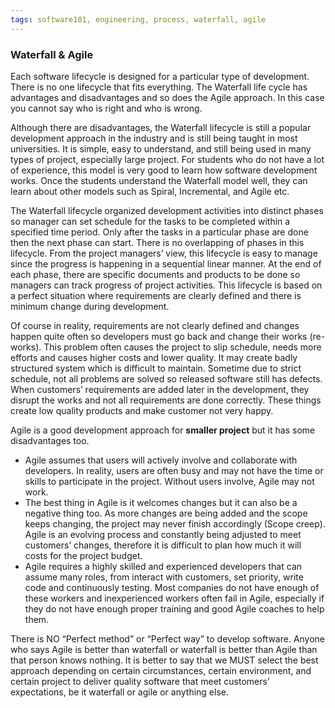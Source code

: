 ```yaml
---
tags: software101, engineering, process, waterfall, agile
---
```

### Waterfall & Agile
Each software lifecycle is designed for a particular type of development. There is no one lifecycle that fits everything. The Waterfall life cycle has advantages and disadvantages and so does the Agile approach. In this case you cannot say who is right and who is wrong.

Although there are disadvantages, the Waterfall lifecycle is still a popular development approach in the industry and is still being taught in most universities. It is simple, easy to understand, and still being used in many types of project, especially large project. For students who do not have a lot of experience, this model is very good to learn how software development works. Once the students understand the Waterfall model well, they can learn about other models such as Spiral, Incremental, and Agile etc.

The Waterfall lifecycle organized development activities into distinct phases so manager can set schedule for the tasks to be completed within a specified time period. Only after the tasks in a particular phase are done then the next phase can start. There is no overlapping of phases in this lifecycle. From the project managers’ view, this lifecycle is easy to manage since the progress is happening in a sequential linear manner. At the end of each phase, there are specific documents and products to be done so managers can track progress of project activities. This lifecycle is based on a perfect situation where requirements are clearly defined and there is minimum change during development.

Of course in reality, requirements are not clearly defined and changes happen quite often so developers must go back and change their works (re-works). This problem often causes the project to slip schedule, needs more efforts and causes higher costs and lower quality. It may create badly structured system which is difficult to maintain. Sometime due to strict schedule, not all problems are solved so released software still has defects. When customers’ requirements are added later in the development, they disrupt the works and not all requirements are done correctly. These things create low quality products and make customer not very happy.

Agile is a good development approach for **smaller project** but it has some disadvantages too. 
* Agile assumes that users will actively involve and collaborate with developers. In reality, users are often busy and may not have the time or skills to participate in the project. Without users involve, Agile may not work. 
* The best thing in Agile is it welcomes changes but it can also be a negative thing too. As more changes are being added and the scope keeps changing, the project may never finish accordingly (Scope creep).  Agile is an evolving process and constantly being adjusted to meet customers’ changes, therefore it is difficult to plan how much it will costs for the project budget. 
* Agile requires a highly skilled and experienced developers that can assume many roles, from interact with customers, set priority, write code and continuously testing. Most companies do not have enough of these workers and inexperienced workers often fail in Agile, especially if they do not have enough proper training and good Agile coaches to help them.


There is NO “Perfect method” or “Perfect way” to develop software. Anyone who says Agile is better than waterfall or waterfall is better than Agile than that person knows nothing. It is better to say that we MUST select the best approach depending on certain circumstances, certain environment, and certain project to deliver quality software that meet customers’ expectations, be it waterfall or agile or anything else.